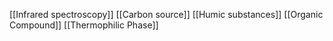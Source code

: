 [[Infrared spectroscopy]]
[[Carbon source]]
[[Humic substances]]
[[Organic Compound]]
[[Thermophilic Phase]]
